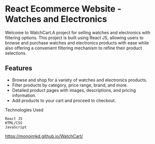 # React Ecommerce Website - Watches and Electronics

Welcome to WatchCart.A project for selling watches and electronics with filtering options. This project is built using React JS, allowing users to browse and purchase watches and electronics products with ease while also offering a convenient filtering mechanism to refine their product selections.

## Features

- Browse and shop for a variety of watches and electronics products.
- Filter products by category, price range, brand, and more.
- Detailed product pages with images, descriptions, and pricing information.
- Add products to your cart and proceed to checkout.

Technologies Used

    React JS
    HTML/CSS
    JavaScript
   
https://monojmkd.github.io/WatchCart/
